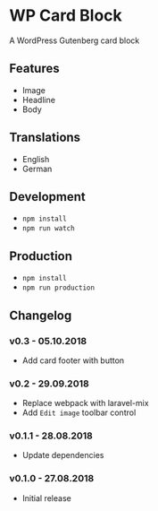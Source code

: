 # WP Card Block

A WordPress Gutenberg card block

## Features

* Image
* Headline
* Body

## Translations

* English
* German

## Development

* `npm install`
* `npm run watch`

## Production

* `npm install`
* `npm run production`

## Changelog

### v0.3 - 05.10.2018

* Add card footer with button

### v0.2 - 29.09.2018

* Replace webpack with laravel-mix
* Add `Edit image` toolbar control

### v0.1.1 - 28.08.2018

* Update dependencies

### v0.1.0 - 27.08.2018

* Initial release
